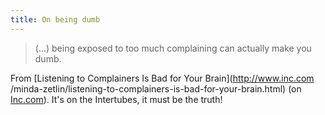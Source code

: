 ```yaml
---
title: On being dumb
---
```


> (...) being exposed to too much complaining can actually make you dumb.

From [Listening to Complainers Is Bad for Your Brain](http://www.inc.com
/minda-zetlin/listening-to-complainers-is-bad-for-your-brain.html) (on
[Inc.com](http://inc.com)). It's on the Intertubes, it must be the truth!

